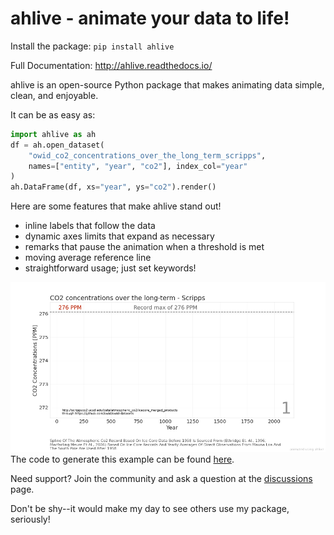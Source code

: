 ahlive - animate your data to life!
====================================

Install the package: ``pip install ahlive``

Full Documentation: http://ahlive.readthedocs.io/

ahlive is an open-source Python package that makes animating data simple, clean, and enjoyable.

It can be as easy as:

```python
import ahlive as ah
df = ah.open_dataset(
    "owid_co2_concentrations_over_the_long_term_scripps",
    names=["entity", "year", "co2"], index_col="year"
)
ah.DataFrame(df, xs="year", ys="co2").render()
```

Here are some features that make ahlive stand out!

- inline labels that follow the data
- dynamic axes limits that expand as necessary
- remarks that pause the animation when a threshold is met
- moving average reference line
- straightforward usage; just set keywords!

![CO2 Concentrations](https://raw.githubusercontent.com/ahuang11/ahlive/main/docs/source/_static/co2_concentrations.gif)
The code to generate this example can be found [here](https://ahlive.readthedocs.io/en/main/introductions/quick_start.html).

Need support? Join the community and ask a question at the [discussions](https://github.com/ahuang11/ahlive/discussions) page.

Don't be shy--it would make my day to see others use my package, seriously!
